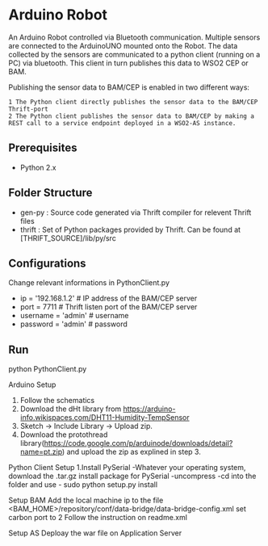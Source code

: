 Arduino Robot
====================
An Arduino Robot controlled via Bluetooth communication. Multiple sensors are connected to the ArduinoUNO mounted onto the Robot. The data collected by the sensors are communicated to a python client (running on a PC) via bluetooth. This client in turn publishes this data to WSO2 CEP or BAM. 

Publishing the sensor data to BAM/CEP is enabled in two different ways:

	1 The Python client directly publishes the sensor data to the BAM/CEP Thrift-port
    2 The Python client publishes the sensor data to BAM/CEP by making a REST call to a service endpoint deployed in a WSO2-AS instance.

Prerequisites
--------------

* Python 2.x

Folder Structure
-----------------
* gen-py : Source code generated via Thrift compiler for relevent Thrift files
* thrift : Set of Python packages provided by Thrift. Can be found at [THRIFT_SOURCE]/lib/py/src

Configurations
------------------

Change relevant informations in PythonClient.py
* ip = '192.168.1.2'	# IP address of the BAM/CEP server
* port = 7711		# Thrift listen port of the BAM/CEP server
* username = 'admin'	# username
* password = 'admin' 	# password 

Run
------------
python PythonClient.py


Arduino Setup
1. Follow the schematics
2. Download the dHt library from https://arduino-info.wikispaces.com/DHT11-Humidity-TempSensor
3. Sketch -> Include Library -> Upload zip.
4. Download the protothread library(https://code.google.com/p/arduinode/downloads/detail?name=pt.zip) and upload the zip as explined in step 3.


Python Client Setup
1.Install PySerial
	-Whatever your operating system, download the .tar.gz install package for PySerial 
	-uncompress
	-cd into the folder and use - sudo python setup.py install

Setup BAM
Add the local machine ip to the file <BAM_HOME>/repository/conf/data-bridge/data-bridge-config.xml
set carbon port to 2
Follow the instruction on readme.xml

Setup AS
Deploay the war file on Application Server